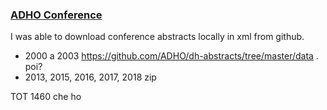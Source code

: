### <a href="https://adho.org/conference" target="_blank">ADHO Conference</a>

I was able to download conference abstracts locally in xml from github.

- 2000 a 2003 https://github.com/ADHO/dh-abstracts/tree/master/data . poi?
- 2013, 2015, 2016, 2017, 2018 zip

TOT 1460 che ho

